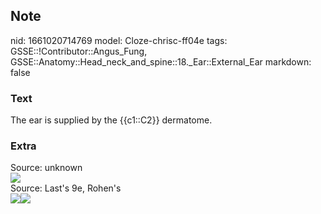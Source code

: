 ## Note
nid: 1661020714769
model: Cloze-chrisc-ff04e
tags: GSSE::!Contributor::Angus_Fung, GSSE::Anatomy::Head_neck_and_spine::18._Ear::External_Ear
markdown: false

### Text
The ear is supplied by the {{c1::C2}} dermatome.

### Extra
<div>
  <div>
    Source: unknown
  </div>
  <div><img src="4DRlO9pXdhSdOANr4z-73A.png"></div>
</div>Source: Last's 9e, Rohen's
<div><img src=
"paste-3502a987239c2400935b0a3431a0eb466f6d240a.jpg"><img src= 
"paste-36f28721440a86bea5ec2f735d84d349ad64416a.jpg"></div>
